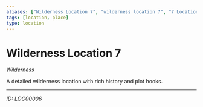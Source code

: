 ```yaml
---
aliases: ["Wilderness Location 7", "wilderness location 7", "7 Location Wilderness"]
tags: [location, place]
type: location
---
```


# Wilderness Location 7

*Wilderness*

A detailed wilderness location with rich history and plot hooks.

---
*ID: LOC00006*